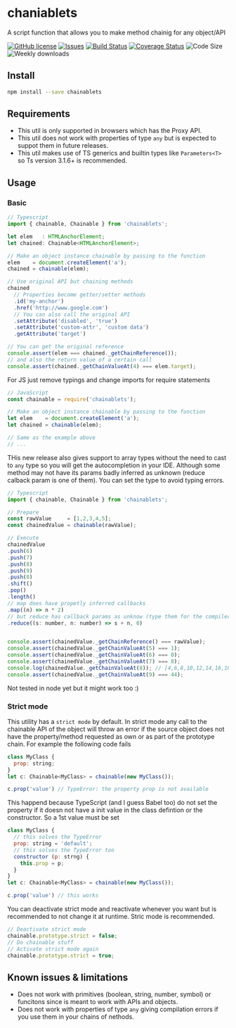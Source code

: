 # chaniablets

A script function that allows you to make method chainig for any object/API

[![GitHub license](https://img.shields.io/npm/l/chainablets.svg)](https://github.com/david-luna/chainable/blob/master/README.md)
[![Issues](https://img.shields.io/github/issues/david-luna/chainable.svg)](https://github.com/david-luna/chainable/issues)
[![Build Status](https://travis-ci.org/david-luna/chainable.svg?branch=master)](https://travis-ci.org/david-luna/chainable)
[![Coverage Status](https://coveralls.io/repos/github/david-luna/chainable/badge.svg)](https://coveralls.io/github/david-luna/chainable)
![Code Size](https://img.shields.io/bundlephobia/minzip/chainablets.svg)
![Weekly downloads](https://img.shields.io/npm/dw/chainablets.svg)

## Install

```bash
npm install --save chainablets
```

## Requirements

- This util is only supported in browsers which has the Proxy API.
- This util does not work with properties of type `any` but is expected to suppot them in future releases.
- This util makes use of TS generics and builtin types like `Parameters<T>` so Ts version 3.1.6+ is recommended.

## Usage

### Basic

```javascript
// Typescript
import { chainable, Chainable } from 'chainablets';

let elem   : HTMLAnchorElement;
let chained: Chainable<HTMLAnchorElement>;

// Make an object instance chainable by passing to the function
elem    = document.createElement('a');
chained = chainable(elem);

// Use original API but chaining methods
chained
  // Properties become getter/setter methods
  .id('my-anchor')
  .href('http://www.google.com')
  // You can also call the original API
  .setAttribute('disabled', 'true')
  .setAttribute('custom-attr', 'custom data')
  .getAttribute('target')

// You can get the original reference
console.assert(elem === chained._getChainReference());
// and also the return value of a certain call
console.assert(chained._getChainValueAt(4) === elem.target);
```

For JS just remove typings and change imports for require statements

```javascript
// JavaScript
const chainable = require('chainablets');

// Make an object instance chainable by passing to the function
let elem    = document.createElement('a');
let chained = chainable(elem);

// Same as the example above
// ...
```

THis new release also gives support to array types without the need to cast to `any` type so you
will get the autocompletion in your IDE. Although some method may not have its params badly inferred
as unknown (reduce calback param is one of them). You can set the type to avoid typing errors.

```javascript
// Typescript
import { chainable, Chainable } from 'chainablets';

// Prepare
const rawValue     = [1,2,3,4,5];
const chainedValue = chainable(rawValue);

// Execute
chainedValue
.push(6)
.push(7)
.push(8)
.push(9)
.push(0)
.shift()
.pop()
.length()
// map does have propetly inferred callbacks
.map((n) => n * 2)
// but reduce has callback params as unknow (type them for the compiler)
.reduce((s: number, n: number) => s + n, 0)


console.assert(chainedValue._getChainReference() === rawValue);
console.assert(chainedValue._getChainValueAt(5) === 1);
console.assert(chainedValue._getChainValueAt(6) === 0);
console.assert(chainedValue._getChainValueAt(7) === 8);
console.log(chainedValue._getChainValueAt(8)); // [4,6,8,10,12,14,16,18]
console.assert(chainedValue._getChainValueAt(9) === 44);
```

Not tested in node yet but it might work too :)

### Strict mode

This utility has a `strict mode` by default. In strict mode any call to the chainable API of the object will throw an error if the source object does not have the property/method requested as own or as part of the prototype chain. For example the following code fails

```javascript
class MyClass {
  prop: string;
}
let c: Chainable<MyClass> = chainable(new MyClass());

c.prop('value') // TypeError: the property prop is not available
```

This happend because TypeScript (and I guess Babel too) do not set the property if it doesn not have a init value in the class defintion or the constructor. So a 1st value must be set

```javascript
class MyClass {
  // this solves the TypeError
  prop: string = 'default';
  // this solves the TypeError too
  constructor (p: strng) {
    this.prop = p;
  }
}
let c: Chainable<MyClass> = chainable(new MyClass());

c.prop('value') // this works
```

You can deactivate strict mode and reactivate whenever you want but is recommended to not change it at runtime. Stric mode is recommended.

```javascript
// Deactivate strict mode
chainable.prototype.strict = false;
// Do chainable stuff
// Activate strict mode again
chainable.prototype.strict = true;
```

## Known issues & limitations

- Does not work with primitives (boolean, string, number, symbol) or funcitons since is meant to work with APIs and objects.
- Does not work with properties of type `any` giving compilation errors if you use them in your chains of nethods.

